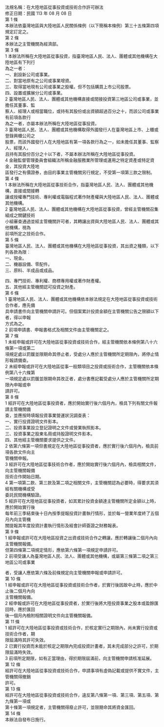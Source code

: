 法規名稱：在大陸地區從事投資或技術合作許可辦法  
修正日期：民國 113 年 08 月 08 日  
第 1 條  
本辦法依臺灣地區與大陸地區人民關係條例（以下簡稱本條例）第三十五條第四項規定訂定之。  
第 2 條  
本辦法之主管機關為經濟部。  
第 3 條  
1 本辦法所稱在大陸地區從事投資，指臺灣地區人民、法人、團體或其他機構在大陸地區有下列行  
為之一者：  
一、創設新公司或事業。  
二、對當地原有之公司或事業增資。  
三、取得當地現有公司或事業之股權。但不包括購買上市公司股票。  
四、設置或擴展分公司或事業。  
2 臺灣地區人民、法人、團體或其他機構直接或間接投資第三地區公司或事業，並擔任其董事、監  
察人、經理人或相當職位，或持有其股份或出資額超過百分之十，而該公司或事業有前項各款行  
為之一者，亦屬本辦法所稱在大陸地區從事投資。  
3 臺灣地區人民、法人、團體或其他機構取得外國發行人在臺灣地區上市、上櫃或登錄興櫃公司之  
股票，而該外國發行人在大陸地區有第一項各款行為之一，如未擔任其董事、監察人、經理人，  
且持有其股份百分之十以下者，不屬本辦法所稱在大陸地區從事投資。  
4 金融監督管理委員會組織法所稱金融服務業所管理或運用之特定資產或特定資金，其投資大陸地  
區發行之有價證券，由目的事業主管機關另行規定，不受第一項第三款之限制。  
第 4 條  
1 本辦法所稱在大陸地區從事技術合作，指臺灣地區人民、法人、團體或其他機構，直接或間接轉  
讓或授權專門技術、專利權或電腦程式著作財產權與大陸地區人民、法人、團體或其他機構。  
2 臺灣地區人民、法人、團體或其他機構在大陸地區從事投資，曾經主管機關召集組成之關鍵技術  
小組審查通過並經主管機關許可者，其轉讓出資與大陸地區人民、法人、團體或其他機構，視為  
前項所定之技術合作。  
第 5 條  
臺灣地區人民、法人、團體或其他機構在大陸地區從事投資，其出資之種類，以下列各款為限︰  
一、現金。  
二、機器設備、零配件。  
三、原料、半成品或成品。  


四、專門技術、專利權、商標專用權或著作財產權。  
五、其他經主管機關認可投資之財產。  
第 6 條  
1 臺灣地區人民、法人、團體或其他機構依本辦法規定在大陸地區從事投資或技術合作者，應先備  
具申請書件向主管機關申請許可。但個案累計投資金額在主管機關公告之限額以下者，得以申報  
方式為之。  
2 前項申請書、申報書格式及相關文件由主管機關定之。  
第 7 條  
1 未經申報或許可在大陸地區從事投資或技術合作，經主管機關依本條例第八十六條第一項或第二  
項規定處以罰鍰並限期命其停止者，受處分人應於主管機關所定期限內，將停止情形報請備查。  
2 未經申報或許可在大陸地區從事一般類項目之投資或技術合作，主管機關依本條例第八十六條第  
一項規定處以罰鍰並限期命其改正者，處分書應記載受處分人應於主管機關所定期限內申報或申  
請許可。  
第 8 條  
1 經許可在大陸地區從事投資者，應於開始實行後六個月內，檢具下列有關文件報請主管機關備  
查，並應按時填報投資事業營運狀況調查表：  
一、實行投資證明文件影本。  
二、投資事業設立登記證明之文件或營業執照影本。  
三、投資事業之股東名冊或持股證明文件影本。  
四、其他經主管機關要求提供之文件。  
2 依第六條第一項但書規定在大陸地區從事投資者，應於實行後六個月內，檢具前項各款文件向主  
管機關申報。  
3 經許可在大陸地區從事技術合作者，應於開始實行後六個月內，檢具相關文件，向主管機關報備  
技術合作開始日期。  
4 第一項第二款、第三款及第二項之相關文件，主管機關認為必要時，得要求其須經有關機構或受  
委託民間機構驗證。  
5 經許可在大陸地區從事投資者，如其累計投資金額達主管機關所定金額以上時，應於開始實行後  
每年前三季結束後十日內按季提報投資計畫執行情形，並於每一營業年度終了五個月內向主管機  
關提報其年度投資計畫執行情形及經會計師簽證之財務報表。  
第 9 條  
1 經申報或許可在大陸地區投資之出資或技術合作之轉讓，應於轉讓後二個月內向主管機關報備。  
但第四條第二項規定情形，應依第六條第一項規定申請許可。  
2 前項受讓人為臺灣地區人民、法人、團體或其他機構，或屬第三條第二項之第三地區公司或事業  


者，受讓人應依第六條及前條規定向主管機關申報或申請許可。  
第 10 條  
1 經申報或許可在大陸地區從事投資或技術合作者，於實行後因故中止時，應於中止後二個月內向  
主管機關報備。  
2 經申報或許可在大陸地區從事投資者，於實行後將大陸投資事業之股本或盈餘匯回時，應於匯回  
後一個月內檢附相關證明文件向主管機關報備。  
第 11 條  
1 經許可在大陸地區從事投資或技術合作，於核定實行之期限內，尚未實行投資或技術合作者，期  
限屆滿時其許可失效。  
2 已實行投資而未能於核定之期限內完成投資計畫者，其未完成部分之許可，於期限屆滿時失效。  
3 前項所定期限，如有正當理由，得於期限屆滿前，向主管機關申請核准延展。  
第 12 條  
經許可在大陸地區從事投資或技術合作，申請事項有虛偽記載或提供不實文件，主管機關得撤銷  
許可。  
第 13 條  
經許可在大陸地區從事投資或技術合作，違反第八條第一項、第三項、第五項、第九條第一項或  
第十條第一項規定者，主管機關得廢止許可，並限期命其將資金匯回。  
第 14 條  
本辦法自發布日施行。  


